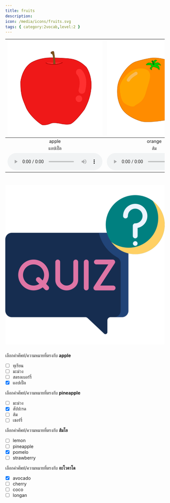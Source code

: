 ```yaml
---
title: fruits
description: 
icon: /media/icons/fruits.svg
tags: { category:2vocab,level:2 }
---
```


<div class="carrousel">


|![](/media/img/fruits/apple.svg)|![](/media/img/fruits/orange.svg)|![](/media/img/fruits/mango.svg)|![](/media/img/fruits/coco.svg)|![](/media/img/fruits/strawberry.svg)|![](/media/img/fruits/banana.svg)|![](/media/img/fruits/grape.svg)|![](/media/img/fruits/tamarind.svg)|![](/media/img/fruits/lemon.svg)|![](/media/img/fruits/pomelo.svg)|![](/media/img/fruits/papaya.svg)|![](/media/img/fruits/cherry.svg)|![](/media/img/fruits/durian.svg)|![](/media/img/fruits/longan.svg)|![](/media/img/fruits/mangosteen.svg)|![](/media/img/fruits/pineapple.svg)|![](/media/img/fruits/rose&#x20;apple.svg)|![](/media/img/fruits/avocado.svg)|
| :----: | :----: | :----: | :----: | :----: | :----: | :----: | :----: | :----: | :----: | :----: | :----: | :----: | :----: | :----: | :----: | :----: | :----: |
|apple|orange|mango|coco|strawberry|banana|grape|tamarind|lemon|pomelo|papaya|cherry|durian|longan|mangosteen|pineapple|rose apple|avocado|
|แอปเปิ้ล|ส้ม|มะม่วง|มะพร้าว|สตรอเบอร์รี่|กล้วย|องุ่น|มะขาม|มะนาว|ส้มโอ|มะละกอ|เชอร์รี่|ทุเรียน|ลําไย|มังคุด|สัปปะรด|ชมพู่|อะโวคาโด|
|![](/media/audio/apple.mp3)|![](/media/audio/orange.mp3)|![](/media/audio/mango.mp3)|![](/media/audio/coco.mp3)|![](/media/audio/strawberry.mp3)|![](/media/audio/banana.mp3)|![](/media/audio/grape.mp3)|![](/media/audio/tamarind.mp3)|![](/media/audio/lemon.mp3)|![](/media/audio/pomelo.mp3)|![](/media/audio/papaya.mp3)|![](/media/audio/cherry.mp3)|![](/media/audio/durian.mp3)|![](/media/audio/longan.mp3)|![](/media/audio/mangosteen.mp3)|![](/media/audio/pineapple.mp3)|![](/media/audio/rose&#x20;apple.mp3)|![](/media/audio/avocado.mp3)|

</div>



# ![icon](/media/icons/quiz.svg) 


 เลือกคำศัพท์/ความหมายที่ตรงกับ **apple**
 - [ ] ทุเรียน
 - [ ] มะม่วง
 - [ ] สตรอเบอร์รี่
 - [x] แอปเปิ้ล

 เลือกคำศัพท์/ความหมายที่ตรงกับ **pineapple**
 - [ ] มะม่วง
 - [x] สัปปะรด
 - [ ] ส้ม
 - [ ] เชอร์รี่

 เลือกคำศัพท์/ความหมายที่ตรงกับ **ส้มโอ**
 - [ ] lemon
 - [ ] pineapple
 - [x] pomelo
 - [ ] strawberry

 เลือกคำศัพท์/ความหมายที่ตรงกับ **อะโวคาโด**
 - [x] avocado
 - [ ] cherry
 - [ ] coco
 - [ ] longan
